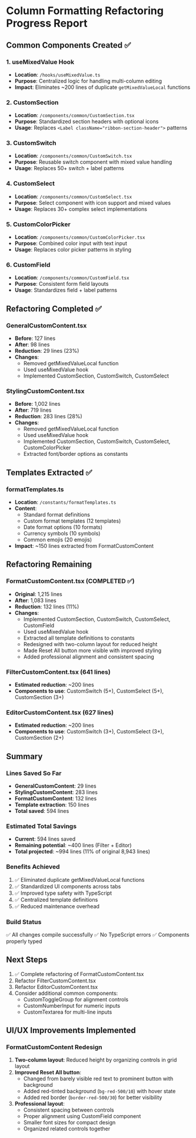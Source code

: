 # Column Formatting Refactoring Progress Report

## Common Components Created ✅

### 1. **useMixedValue Hook** 
- **Location**: `/hooks/useMixedValue.ts`
- **Purpose**: Centralized logic for handling multi-column editing
- **Impact**: Eliminates ~200 lines of duplicate `getMixedValueLocal` functions

### 2. **CustomSection**
- **Location**: `/components/common/CustomSection.tsx`
- **Purpose**: Standardized section headers with optional icons
- **Usage**: Replaces `<Label className="ribbon-section-header">` patterns

### 3. **CustomSwitch**
- **Location**: `/components/common/CustomSwitch.tsx`
- **Purpose**: Reusable switch component with mixed value handling
- **Usage**: Replaces 50+ switch + label patterns

### 4. **CustomSelect**
- **Location**: `/components/common/CustomSelect.tsx`
- **Purpose**: Select component with icon support and mixed values
- **Usage**: Replaces 30+ complex select implementations

### 5. **CustomColorPicker**
- **Location**: `/components/common/CustomColorPicker.tsx`
- **Purpose**: Combined color input with text input
- **Usage**: Replaces color picker patterns in styling

### 6. **CustomField**
- **Location**: `/components/common/CustomField.tsx`
- **Purpose**: Consistent form field layouts
- **Usage**: Standardizes field + label patterns

## Refactoring Completed ✅

### GeneralCustomContent.tsx
- **Before**: 127 lines
- **After**: 98 lines
- **Reduction**: 29 lines (23%)
- **Changes**: 
  - Removed getMixedValueLocal function
  - Used useMixedValue hook
  - Implemented CustomSection, CustomSwitch, CustomSelect

### StylingCustomContent.tsx
- **Before**: 1,002 lines
- **After**: 719 lines
- **Reduction**: 283 lines (28%)
- **Changes**:
  - Removed getMixedValueLocal function
  - Used useMixedValue hook
  - Implemented CustomSection, CustomSwitch, CustomSelect, CustomColorPicker
  - Extracted font/border options as constants

## Templates Extracted ✅

### formatTemplates.ts
- **Location**: `/constants/formatTemplates.ts`
- **Content**: 
  - Standard format definitions
  - Custom format templates (12 templates)
  - Date format options (10 formats)
  - Currency symbols (10 symbols)
  - Common emojis (20 emojis)
- **Impact**: ~150 lines extracted from FormatCustomContent

## Refactoring Remaining

### FormatCustomContent.tsx (COMPLETED ✅)
- **Original**: 1,215 lines
- **After**: 1,083 lines  
- **Reduction**: 132 lines (11%)
- **Changes**:
  - Implemented CustomSection, CustomSwitch, CustomSelect, CustomField
  - Used useMixedValue hook
  - Extracted all template definitions to constants
  - Redesigned with two-column layout for reduced height
  - Made Reset All button more visible with improved styling
  - Added professional alignment and consistent spacing

### FilterCustomContent.tsx (641 lines)
- **Estimated reduction**: ~200 lines
- **Components to use**: CustomSwitch (5+), CustomSelect (5+), CustomSection (3+)

### EditorCustomContent.tsx (627 lines)
- **Estimated reduction**: ~200 lines
- **Components to use**: CustomSwitch (3+), CustomSelect (3+), CustomSection (2+)

## Summary

### Lines Saved So Far
- **GeneralCustomContent**: 29 lines
- **StylingCustomContent**: 283 lines
- **FormatCustomContent**: 132 lines
- **Template extraction**: 150 lines
- **Total saved**: 594 lines

### Estimated Total Savings
- **Current**: 594 lines saved
- **Remaining potential**: ~400 lines (Filter + Editor)
- **Total projected**: ~994 lines (11% of original 8,943 lines)

### Benefits Achieved
1. ✅ Eliminated duplicate getMixedValueLocal functions
2. ✅ Standardized UI components across tabs
3. ✅ Improved type safety with TypeScript
4. ✅ Centralized template definitions
5. ✅ Reduced maintenance overhead

### Build Status
✅ All changes compile successfully
✅ No TypeScript errors
✅ Components properly typed

## Next Steps
1. ✅ Complete refactoring of FormatCustomContent.tsx
2. Refactor FilterCustomContent.tsx
3. Refactor EditorCustomContent.tsx
4. Consider additional common components:
   - CustomToggleGroup for alignment controls
   - CustomNumberInput for numeric inputs
   - CustomTextarea for multi-line inputs

## UI/UX Improvements Implemented

### FormatCustomContent Redesign
1. **Two-column layout**: Reduced height by organizing controls in grid layout
2. **Improved Reset All button**: 
   - Changed from barely visible red text to prominent button with background
   - Added red-tinted background (`bg-red-500/10`) with hover state
   - Added red border (`border-red-500/30`) for better visibility
3. **Professional layout**:
   - Consistent spacing between controls
   - Proper alignment using CustomField component
   - Smaller font sizes for compact design
   - Organized related controls together